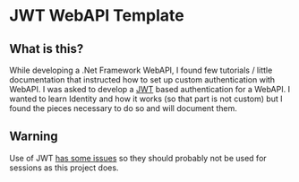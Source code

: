# JWT WebAPI Template

## What is this?

While developing a .Net Framework WebAPI, I found few tutorials / little documentation that instructed how to set up custom authentication with WebAPI.  I was asked to develop a [JWT](https://jwt.io/) based authentication for a WebAPI.  I wanted to learn Identity and how it works (so that part is not custom) but I found the pieces necessary to do so and will document them.  

## Warning 
Use of JWT [has some issues](http://cryto.net/~joepie91/blog/2016/06/13/stop-using-jwt-for-sessions/) so they should probably not be used for sessions as this project does.   

## 

